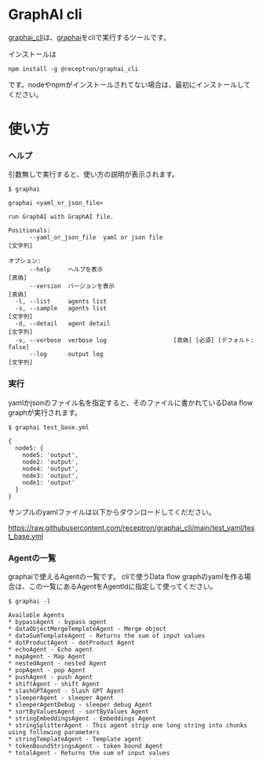 # GraphAI cli

[graphai_cli](https://www.npmjs.com/package/@receptron/graphai_cli)は、[graphai](https://github.com/receptron/graphai)をcliで実行するツールです。

インストールは

```
npm install -g @receptron/graphai_cli
```

です。nodeやnpmがインストールされてない場合は、最初にインストールしてください。

# 使い方

### ヘルプ

引数無しで実行すると、使い方の説明が表示されます。

```
$ graphai
```

```
graphai <yaml_or_json_file>

run GraphAI with GraphAI file.

Positionals:
      --yaml_or_json_file  yaml or json file                            [文字列]

オプション:
      --help     ヘルプを表示                                             [真偽]
      --version  バージョンを表示                                         [真偽]
  -l, --list     agents list
  -s, --sample   agents list                                            [文字列]
  -d, --detail   agent detail                                           [文字列]
  -v, --verbose  verbose log                   [真偽] [必須] [デフォルト: false]
      --log      output log                                             [文字列]
```

### 実行

yamlかjsonのファイル名を指定すると、そのファイルに書かれているData flow graphが実行されます。

```
$ graphai test_base.yml 
```

```
{
  node5: {
    node5: 'output',
    node2: 'output',
    node4: 'output',
    node3: 'output',
    node1: 'output'
  }
}

```


サンプルのyamlファイルは以下からダウンロードしてくだださい。

https://raw.githubusercontent.com/receptron/graphai_cli/main/test_yaml/test_base.yml


### Agentの一覧

graphaiで使えるAgentの一覧です。
cliで使うData flow graphのyamlを作る場合は、この一覧にあるAgentをAgentIdに指定して使ってください。

```
$ graphai -l
```

```
Available Agents
* bypassAgent - bypass agent
* dataObjectMergeTemplateAgent - Merge object
* dataSumTemplateAgent - Returns the sum of input values
* dotProductAgent - dotProduct Agent
* echoAgent - Echo agent
* mapAgent - Map Agent
* nestedAgent - nested Agent
* popAgent - pop Agent
* pushAgent - push Agent
* shiftAgent - shift Agent
* slashGPTAgent - Slash GPT Agent
* sleeperAgent - sleeper Agent
* sleeperAgentDebug - sleeper debug Agent
* sortByValuesAgent - sortByValues Agent
* stringEmbeddingsAgent - Embeddings Agent
* stringSplitterAgent - This agent strip one long string into chunks using following parameters
* stringTemplateAgent - Template agent
* tokenBoundStringsAgent - token bound Agent
* totalAgent - Returns the sum of input values
```
